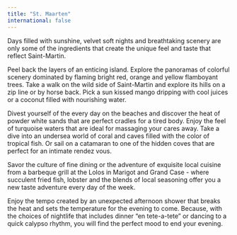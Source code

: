 ```yaml
---
title: "St. Maarten"
international: false
---
```


Days filled with sunshine, velvet soft nights and breathtaking scenery are only some of the ingredients that create the unique feel and taste that reflect Saint-Martin.

Peel back the layers of an enticing island. Explore the panoramas of colorful scenery dominated by flaming bright red, orange and yellow flamboyant trees. Take a walk on the wild side of Saint-Martin and explore its hills on a zip line or by horse back. Pick a sun kissed mango dripping with cool juices or a coconut filled with nourishing water.

Divest yourself of the every day on the beaches and discover the heat of powder white sands that are perfect cradles for a tired body. Enjoy the feel of turquoise waters that are ideal for massaging your cares away. Take a dive into an undersea world of coral and caves filled with the color of tropical fish. Or sail on a catamaran to one of the hidden coves that are perfect for an intimate rendez vous.

Savor the culture of fine dining or the adventure of exquisite local cuisine from a barbeque grill at the Lolos in Marigot and Grand Case - where succulent fried fish, lobster and the blends of local seasoning offer you a new taste adventure every day of the week.

Enjoy the tempo created by an unexpected afternoon shower that breaks the heat and sets the temperature for the evening to come. Because, with the choices of nightlife that includes dinner “en tete-a-tete” or dancing to a quick calypso rhythm, you will find the perfect mood to end your evening.
  